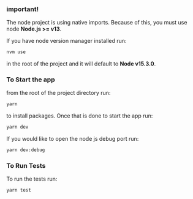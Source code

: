 ### __important!__

The node project is using native imports.  Because of this, you must use node __Node.js >= v13__.

If you have node version manager installed run:
```bash
nvm use
```
in the root of the project and it will default to __Node v15.3.0__.

### To Start the app

from the root of the project directory run:
```bash
yarn
```
to install packages. Once that is done to start the app run:
```bash
yarn dev
```
If you would like to open the node js debug port run:
```bash
yarn dev:debug
```

### To Run Tests
To run the tests run:
```bash
yarn test
```
